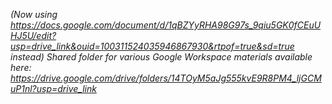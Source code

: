 *(Now using https://docs.google.com/document/d/1qBZYyRHA98G97s_9qiu5GK0fCEuUHJ5U/edit?usp=drive_link&ouid=100311524035946867930&rtpof=true&sd=true instead)*
*Shared folder for various Google Workspace materials available here: https://drive.google.com/drive/folders/14TOyM5aJg555kvE9R8PM4_ljGCMuP1nl?usp=drive_link*
